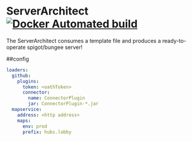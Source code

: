 # ServerArchitect [![Docker Automated build](https://img.shields.io/docker/automated/exorath/serverarchitect.svg)](https://hub.docker.com/r/exorath/serverarchitect/)
The ServerArchitect consumes a template file and produces a ready-to-operate spigot/bungee server!


##config

```yaml
loaders:
  github:
    plugins:
      token: <oathToken>
      connector:
        name: ConnectorPlugin
        jar: ConnectorPlugin-*.jar
  mapservice:
    address: <http address>
    maps:
      env: prod
      prefix: hubs.lobby
    
```


